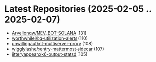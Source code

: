 # Latest Repositories (2025-02-05 .. 2025-02-07)

- [Arvelionqw/MEV_BOT-SOLANA](https://github.com/Arvelionqw/MEV_BOT-SOLANA) (131)
- [worthwhilei/bq-utilization-alerts](https://github.com/worthwhilei/bq-utilization-alerts) (110)
- [unwillingaut/mt-multiserver-proxy](https://github.com/unwillingaut/mt-multiserver-proxy) (108)
- [wigglylashe/sentry-mattermost-sidecar](https://github.com/wigglylashe/sentry-mattermost-sidecar) (107)
- [jitteryappear/xk6-output-statsd](https://github.com/jitteryappear/xk6-output-statsd) (105)
